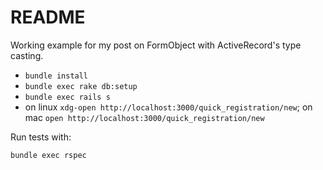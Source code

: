 # README

Working example for my post on FormObject with ActiveRecord's type casting.

* `bundle install`
* `bundle exec rake db:setup`
* `bundle exec rails s`
* on linux `xdg-open http://localhost:3000/quick_registration/new`; on mac `open http://localhost:3000/quick_registration/new`

Run tests with:

`bundle exec rspec`
